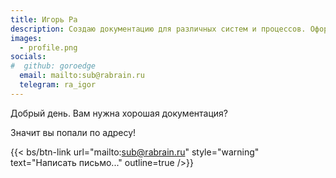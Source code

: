 ```yaml
---
title: Игорь Ра
description: Создаю документацию для различных систем и процессов. Оформляю в виде книг, брошюр, электронных книг, листовок.
images:
  - profile.png
socials:
#  github: goroedge
  email: mailto:sub@rabrain.ru
  telegram: ra_igor
---
```

Добрый день. 
Вам нужна хорошая документация?

Значит вы попали по адресу!

{{< bs/btn-link url="mailto:sub@rabrain.ru" style="warning" text="Написать письмо..." outline=true />}}

